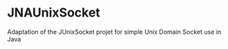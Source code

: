 JNAUnixSocket
=============

Adaptation of the JUnixSocket projet for simple Unix Domain Socket use in Java
